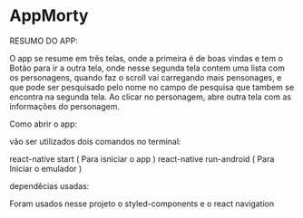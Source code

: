 # AppMorty

RESUMO DO APP:

O app se resume em três telas, onde a primeira é de boas vindas e tem o Botão para ir a outra tela, onde nesse segunda tela contem uma lista com os personagens, quando faz o scroll vai carregando mais pensonages, e que pode ser pesquisado pelo nome no campo de pesquisa que tambem se encontra na segunda tela. Ao clicar no personagem, abre outra tela com as informações do personagem.

Como abrir o app:

vão ser utilizados dois comandos no terminal:

react-native start ( Para isniciar o app )
react-native run-android ( Para Iniciar o emulador )

dependêcias usadas:

Foram usados nesse projeto o styled-components e o react navigation
